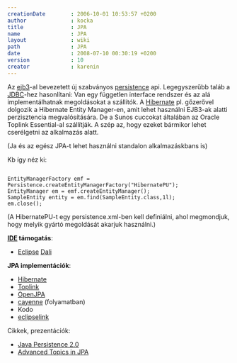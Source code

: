 ```yaml
---
creationDate        : 2006-10-01 10:53:57 +0200 
author              : kocka 
title               : JPA 
name                : JPA 
layout              : wiki 
path                : JPA 
date                : 2008-07-10 00:30:19 +0200 
version             : 10 
creator             : karenin 
---
```

Az [ejb3](EJB3.html)-al bevezetett új szabványos [persistence](persistence.html) api. Legegyszerűbb taláb a [JDBC](JDBC.html)-hez hasonlítani: Van egy független interface rendszer és az alá implementálhatnak megoldásokat a szállítók. A [Hibernate](Hibernate.html) pl. gőzerővel dolgozik a Hibernate Entity Manager-en, amit lehet használni EJB3-ak alatti perzisztencia megvalósítására. De a Sunos cuccokat általában az Oracle Toplink Essential-al szállítják. A szép az, hogy ezeket bármikor lehet cserélgetni az alkalmazás alatt.

(Ja és az egész JPA-t lehet használni standalon alkalmazáskbans is)

Kb így néz ki:

```

EntityManagerFactory emf = Persistence.createEntityManagerFactory("HibernatePU");
EntityManager em = emf.createEntityManager();
SampleEntity entity = em.find(SampleEntity.class,1l);
em.close();
```

(A HibernatePU-t egy persistence.xml-ben kell definiálni, ahol megmondjuk, hogy melyik gyártó megoldását akarjuk használni.)

__[IDE](IDE.html) támogatás__:

*   [Eclipse](Eclipse.html) [Dali](http://www.eclipse.org/webtools/dali/main.php)


__JPA implementációk__:

*   [Hibernate](Hibernate.html)
*   [Toplink](Toplink.html)
*   [OpenJPA](OpenJPA.html)
*   [cayenne](Missing.html) (folyamatban)
*   Kodo
*   [eclipselink](eclipselink.html)

Cikkek, prezentációk:

*   [Java Persistence 2.0](http://www.parleys.com/display/PARLEYS/Java+Persistence+2.0?showComments=true)
*   [Advanced Topics in JPA](http://www.parleys.com/display/PARLEYS/Advanced+Topics+in+JPA)
